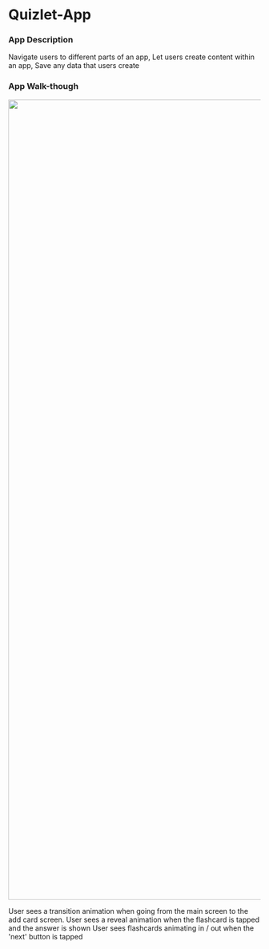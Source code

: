 # Quizlet-App
### App Description
Navigate users to different parts of an app, Let users create content within an app, Save any data that users create
### App Walk-though

<img src="http://g.recordit.co/jaoYOy7T0K.gif" width=1600><br>

 User sees a transition animation when going from the main screen to the add card screen.
 User sees a reveal animation when the flashcard is tapped and the answer is shown
 User sees flashcards animating in / out when the 'next' button is tapped
